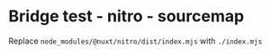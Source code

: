 # Bridge test - nitro - sourcemap

Replace `node_modules/@nuxt/nitro/dist/index.mjs` with `./index.mjs`
